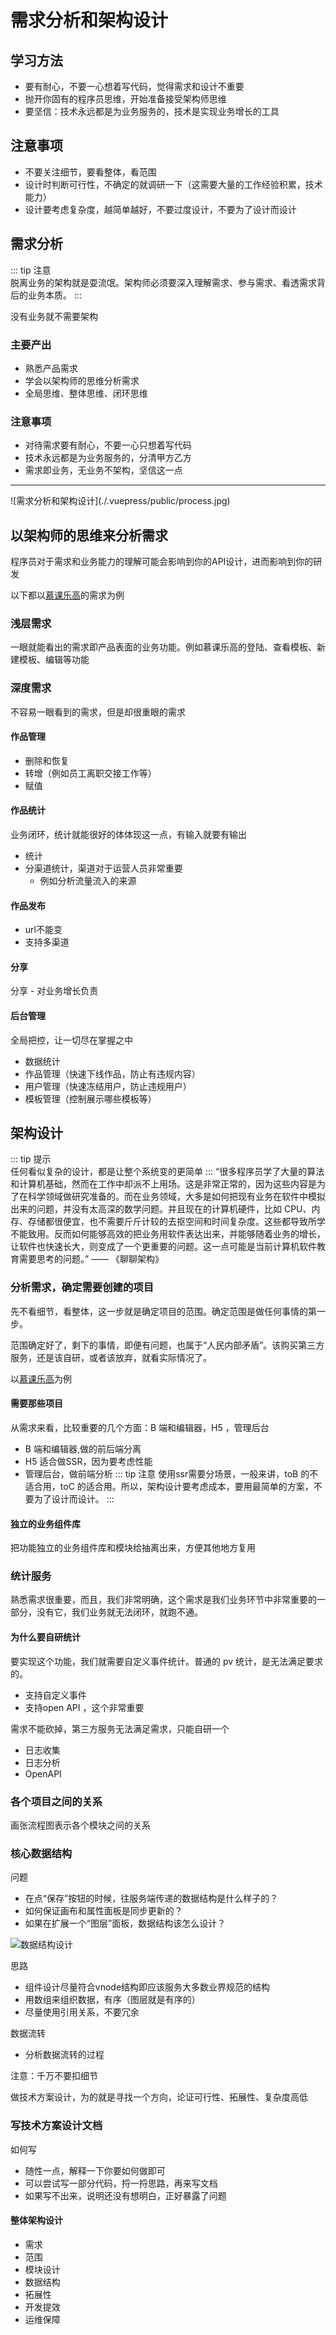# 需求分析和架构设计
## 学习方法
* 要有耐心，不要一心想着写代码，觉得需求和设计不重要
* 抛开你固有的程序员思维，开始准备接受架构师思维
* 要坚信：技术永远都是为业务服务的，技术是实现业务增长的工具
## 注意事项
* 不要关注细节，要看整体，看范围
* 设计时判断可行性，不确定的就调研一下（这需要大量的工作经验积累，技术能力）
* 设计要考虑复杂度，越简单越好，不要过度设计，不要为了设计而设计
## 需求分析
::: tip 注意  
脱离业务的架构就是耍流氓。架构师必须要深入理解需求、参与需求、看透需求背后的业务本质。
:::

没有业务就不需要架构
### 主要产出
* 熟悉产品需求
* 学会以架构师的思维分析需求
* 全局思维、整体思维、闭环思维

### 注意事项
* 对待需求要有耐心，不要一心只想着写代码
* 技术永远都是为业务服务的，分清甲方乙方
* 需求即业务，无业务不架构，坚信这一点
<hr>
![需求分析和架构设计](./.vuepress/public/process.jpg)

## 以架构师的思维来分析需求
程序员对于需求和业务能力的理解可能会影响到你的API设计，进而影响到你的研发

以下都以[慕课乐高](https://www.imooc-lego.com)的需求为例
### 浅层需求
一眼就能看出的需求即产品表面的业务功能。例如慕课乐高的登陆、查看模板、新建模板、编辑等功能

### 深度需求
不容易一眼看到的需求，但是却很重眼的需求

#### 作品管理
* 删除和恢复
* 转增（例如员工离职交接工作等）
* 赋值

#### 作品统计
业务闭环，统计就能很好的体体现这一点，有输入就要有输出
* 统计
* 分渠道统计，渠道对于运营人员非常重要
  * 例如分析流量流入的来源
#### 作品发布
* url不能变
* 支持多渠道

#### 分享
分享 - 对业务增长负责

#### 后台管理
全局把控，让一切尽在掌握之中
* 数据统计
* 作品管理（快速下线作品，防止有违规内容）
* 用户管理（快速冻结用户，防止违规用户）
* 模板管理（控制展示哪些模板等）

## 架构设计
::: tip 提示  
任何看似复杂的设计，都是让整个系统变的更简单
:::
“很多程序员学了大量的算法和计算机基础，然而在工作中却派不上用场。这是非常正常的，因为这些内容是为了在科学领域做研究准备的。而在业务领域，大多是如何把现有业务在软件中模拟出来的问题，并没有太高深的数学问题。并且现在的计算机硬件，比如 CPU、内存、存储都很便宜，也不需要斤斤计较的去抠空间和时间复杂度。这些都导致所学不能致用。反而如何能够高效的把业务用软件表达出来，并能够随着业务的增长，让软件也快速长大，则变成了一个更重要的问题。这一点可能是当前计算机软件教育需要思考的问题。” —— 《聊聊架构》
### 分析需求，确定需要创建的项目
先不看细节，看整体，这一步就是确定项目的范围。确定范围是做任何事情的第一步。

范围确定好了，剩下的事情，即便有问题，也属于“人民内部矛盾”。该购买第三方服务，还是该自研，或者该放弃，就看实际情况了。

以[慕课乐高](https://www.imooc-lego.com)为例
#### 需要那些项目
从需求来看，比较重要的几个方面：B 端和编辑器，H5 ，管理后台

* B 端和编辑器,做的前后端分离
* H5 适合做SSR，因为要考虑性能
* 管理后台，做前端分析
::: tip 注意
使用ssr需要分场景，一般来讲，toB 的不适合用，toC 的适合用。所以，架构设计要考虑成本，要用最简单的方案，不要为了设计而设计。
:::
#### 独立的业务组件库
把功能独立的业务组件库和模块给抽离出来，方便其他地方复用

### 统计服务
熟悉需求很重要，而且，我们非常明确，这个需求是我们业务环节中非常重要的一部分，没有它，我们业务就无法闭环，就跑不通。
#### 为什么要自研统计
要实现这个功能，我们就需要自定义事件统计。普通的 pv 统计，是无法满足要求的。
* 支持自定义事件
* 支持open API ，这个非常重要

需求不能砍掉，第三方服务无法满足需求，只能自研一个
* 日志收集
* 日志分析
* OpenAPI

### 各个项目之间的关系
画张流程图表示各个模块之间的关系
### 核心数据结构
问题
* 在点“保存”按钮的时候，往服务端传递的数据结构是什么样子的？
* 如何保证画布和属性面板是同步更新的？
* 如果在扩展一个“图层”面板，数据结构该怎么设计？

![数据结构设计](./.vuepress/public/example.png)

思路
* 组件设计尽量符合vnode结构即应该服务大多数业界规范的结构
* 用数组来组织数据，有序（图层就是有序的）
* 尽量使用引用关系，不要冗余


数据流转
* 分析数据流转的过程

注意：千万不要扣细节

做技术方案设计，为的就是寻找一个方向，论证可行性、拓展性、复杂度高低
### 写技术方案设计文档
如何写
* 随性一点，解释一下你要如何做即可
* 可以尝试写一部分代码，捋一捋思路，再来写文档
* 如果写不出来，说明还没有想明白，正好暴露了问题

#### 整体架构设计
* 需求
* 范围
* 模块设计
* 数据结构
* 拓展性
* 开发提效
* 运维保障
